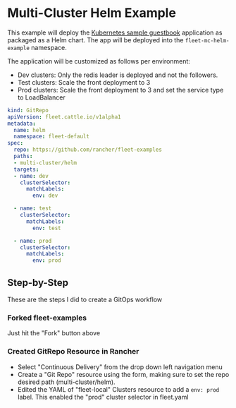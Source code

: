 # Multi-Cluster Helm Example

This example will deploy the [Kubernetes sample guestbook](https://github.com/kubernetes/examples/tree/master/guestbook/) application as
packaged as a Helm chart.
The app will be deployed into the `fleet-mc-helm-example` namespace.

The application will be customized as follows per environment:

* Dev clusters: Only the redis leader is deployed and not the followers.
* Test clusters: Scale the front deployment to 3
* Prod clusters: Scale the front deployment to 3 and set the service type to LoadBalancer

```yaml
kind: GitRepo
apiVersion: fleet.cattle.io/v1alpha1
metadata:
  name: helm
  namespace: fleet-default
spec:
  repo: https://github.com/rancher/fleet-examples
  paths:
  - multi-cluster/helm
  targets:
  - name: dev
    clusterSelector:
      matchLabels:
        env: dev

  - name: test
    clusterSelector:
      matchLabels:
        env: test

  - name: prod
    clusterSelector:
      matchLabels:
        env: prod
```

## Step-by-Step
These are the steps I did to create a GitOps workflow
### Forked fleet-examples
Just hit the "Fork" button above
### Created GitRepo Resource in Rancher
- Select "Continuous Delivery" from the drop down left navigation menu
- Create a "Git Repo" resource using the form, making sure to set the repo desired path (multi-cluster/helm).
- Edited the YAML of "fleet-local" Clusters resource to add a `env: prod` label. This enabled the "prod" cluster selector in fleet.yaml

